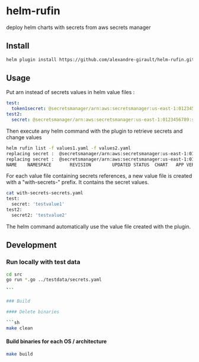 # helm-rufin
deploy helm charts with secrets from aws secrets manager

## Install

```sh
helm plugin install https://github.com/alexandre-girault/helm-rufin.git
```

## Usage

Put arn instead of secrets values in helm value files :

```yaml
test:
  token1secret: @secretsmanager/arn:aws:secretsmanager:us-east-1:0123456789:secret:test01-Ftxaat/token1
test2:
  secret: @secretsmanager/arn:aws:secretsmanager:us-east-1:0123456789:secret:test02-Ftxaat
```

Then execute any helm command with the plugin to retrieve secrets and change values

```sh
helm rufin list -f values1.yaml -f values2.yaml 
replacing secret :  @secretsmanager/arn:aws:secretsmanager:us-east-1:0123456789:secret:test01-Ftxaat/token1
replacing secret :  @secretsmanager/arn:aws:secretsmanager:us-east-1:0123456789:secret:test02-Ftxaat
NAME    NAMESPACE       REVISION        UPDATED STATUS  CHART   APP VERSION
```

For each value file containing secrets references, a new value file is created with a "with-secrets-" prefix. It contains the secret values. 

```sh
cat with-secrets-secrets.yaml 
test:
  secret: 'testvalue1'
test2:
  secret2: 'testvalue2'
```

The helm command automatically use the value file created with the plugin.

## Development

### Run locally with test data

```sh
cd src
go run *.go ../testdata/secrets.yaml

̀̀```

### Build

#### Delete binaries

```sh
make clean
```

#### Build binaries for each OS / architecture

```sh
make build
```





